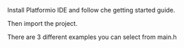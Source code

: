 
Install Platformio IDE and follow che getting started guide.

Then import the project.

There are 3 different examples you can select from main.h
